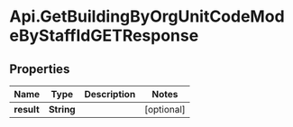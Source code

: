 # Api.GetBuildingByOrgUnitCodeModeByStaffIdGETResponse

## Properties
Name | Type | Description | Notes
------------ | ------------- | ------------- | -------------
**result** | **String** |  | [optional] 


